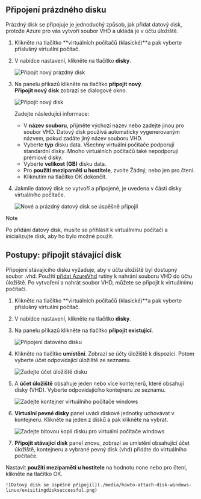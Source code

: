 


## <a name="attach-an-empty-disk"></a>Připojení prázdného disku
Prázdný disk se připojuje je jednoduchý způsob, jak přidat datový disk, protože Azure pro vás vytvoří soubor VHD a ukládá je v účtu úložiště.

1. Klikněte na tlačítko **virtuálních počítačů (klasické)**a pak vyberte příslušný virtuální počítač.

2. V nabídce nastavení, klikněte na tlačítko **disky**.

   ![Připojit nový prázdný disk](./media/howto-attach-disk-windows-linux/menudisksattachnew.png)

3. Na panelu příkazů klikněte na tlačítko **připojit nový**.  
    **Připojit nový disk** zobrazí se dialogové okno.

    ![Připojit nový disk](./media/howto-attach-disk-windows-linux/newdiskdetail.png)

    Zadejte následující informace:
    - V **název souboru**, přijměte výchozí název nebo zadejte jinou pro soubor VHD. Datový disk používá automaticky vygenerovaným názvem, pokud zadáte jiný název souboru VHD.
    - Vyberte **typ** disku data. Všechny virtuální počítače podporují standardní disky. Mnoho virtuálních počítačů také nepodporují prémiové disky.
    - Vyberte **velikost (GB)** disku data.
    - Pro **použití mezipaměti u hostitele**, zvolte Žádný, nebo jen pro čtení.
    - Kliknutím na tlačítko OK dokončit.

4. Jakmile datový disk se vytvoří a připojené, je uvedena v části disky virtuálního počítače.

   ![Nové a prázdný datový disk se úspěšně připojil](./media/howto-attach-disk-windows-linux/newdiskemptysuccessful.png)

> [!NOTE]
> Po přidání datový disk, musíte se přihlásit k virtuálnímu počítači a inicializujte disk, aby ho bylo možné použít.

## <a name="how-to-attach-an-existing-disk"></a>Postupy: připojit stávající disk
Připojení stávajícího disku vyžaduje, aby v účtu úložiště byl dostupný soubor .vhd. Použití [přidat AzureVhd](https://msdn.microsoft.com/library/azure/dn495173.aspx) rutiny k nahrání souboru VHD do účtu úložiště. Po vytvoření a nahrát soubor VHD, můžete se připojit k virtuálnímu počítači.

1. Klikněte na tlačítko **virtuálních počítačů (klasické)**a pak vyberte příslušný virtuální počítač.

2. V nabídce nastavení, klikněte na tlačítko **disky**.

3. Na panelu příkazů klikněte na tlačítko **připojit existující**.

    ![Připojení datového disku](./media/howto-attach-disk-windows-linux/menudisksattachexisting.png)

4. Klikněte na tlačítko **umístění**. Zobrazí se účty úložiště k dispozici. Potom vyberte účet odpovídající úložiště ze seznamu.

    ![Zadejte účet úložiště disku](./media/howto-attach-disk-windows-linux/existdiskstorageaccounts.png)

5. A **účet úložiště** obsahuje jeden nebo více kontejnerů, které obsahují disky (VHD). Vyberte odpovídajícího kontejneru ze seznamu.

    ![Zadejte kontejner virtuálního počítače windows](./media/howto-attach-disk-windows-linux/existdiskcontainers.png)

6. **Virtuální pevné disky** panel uvádí diskové jednotky uchovávat v kontejneru. Klikněte na jeden z disků a pak klikněte na vybrat.

    ![Zadejte bitovou kopii disku pro virtuální počítače windows](./media/howto-attach-disk-windows-linux/existdiskvhds.png)

7. **Připojit stávající disk** panel znovu, zobrazí se umístění obsahující účet úložiště, kontejneru a vybrané pevný disk (vhd) přidáte do virtuálního počítače.

  Nastavit **použití mezipaměti u hostitele** na hodnotu none nebo pro čtení, klikněte na tlačítko OK.

    ![Datový disk se úspěšně připojil](./media/howto-attach-disk-windows-linux/exisitingdisksuccessful.png)
